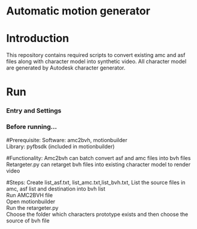 # Automatic motion generator
Introduction
==========
This repository contains required scripts to convert existing amc and asf files along with character model into synthetic video. All character model are generated by Autodesk character generator.

Run
==========
### Entry and Settings

### Before running...
#Prerequisite: 
Software: amc2bvh, motionbuilder<br />
Library: pyfbsdk (included in motionbuilder)<br />

#Functionality:
Amc2bvh can batch convert asf and amc files into bvh files<br />
Retargeter.py can retarget bvh files into existing character model to render video<br />

#Steps:
Create list_asf.txt, list_amc.txt,list_bvh.txt, List the source files in amc, asf list and destination into bvh list<br />
Run AMC2BVH file<br />
Open motionbuilder<br />
Run the retargeter.py<br />
Choose the folder which characters prototype exists and then choose the source of bvh file <br />
